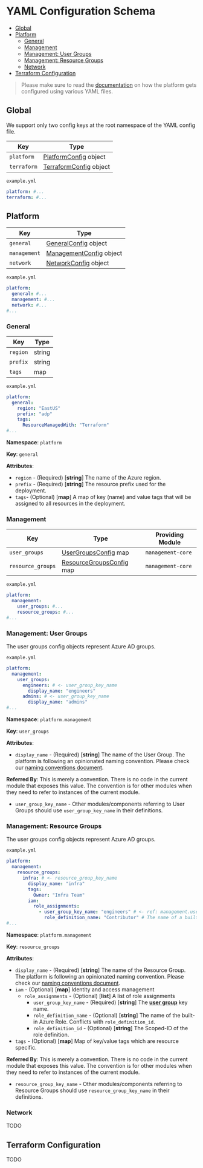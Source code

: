 # YAML Configuration Schema <!-- omit in toc -->

- [Global](#global)
- [Platform](#platform)
  - [General](#general)
  - [Management](#management)
  - [Management: User Groups](#management-user-groups)
  - [Management: Resource Groups](#management-resource-groups)
  - [Network](#network)
- [Terraform Configuration](#terraform-configuration)

> Please make sure to read the [documentation][yaml_config_design_doc] on how the platform gets configured using various YAML files.

## Global

We support only two config keys at the root namespace of the YAML config file.

| Key         | Type                                               |
| ----------- | -------------------------------------------------- |
| `platform`  | [PlatformConfig](#platform-configuration) object   |
| `terraform` | [TerraformConfig](#terraform-configuration) object |

`example.yml`

```yml
platform: #...
terraform: #...
```

## Platform

| Key          | Type                                   |
| ------------ | -------------------------------------- |
| `general`    | [GeneralConfig](#general) object       |
| `management` | [ManagementConfig](#management) object |
| `network`    | [NetworkConfig](#network) object       |

`example.yml`

```yml
platform:
  general: #...
  management: #...
  network: #...
#...
```

### General

| Key      | Type   |
| -------- | ------ |
| `region` | string |
| `prefix` | string |
| `tags`   | map    |

`example.yml`

```yml
platform:
  general:
    region: "EastUS"
    prefix: "adp"
    tags:
      ResourceManagedWith: "Terraform"
#...
```

**Namespace**: `platform`

**Key**: `general`

**Attributes**:

- `region` - (Required) [**string**] The name of the Azure region.
- `prefix` - (Required) [**string**] The resource prefix used for the deployment.
- `tags`- (Optional) [**map**] A map of key (name) and value tags that will be assigned to all resources in the deployment.

### Management

| Key               | Type                                                    | Providing Module  |
| ----------------- | ------------------------------------------------------- | ----------------- |
| `user_groups`     | [UserGroupsConfig](#management-user-groups) map         | `management-core` |
| `resource_groups` | [ResourceGroupsConfig](#management-resource-groups) map | `management-core` |

`example.yml`

```yml
platform:
  management:
    user_groups: #...
    resource_groups: #...
#...
```

### Management: User Groups

The user groups config objects represent Azure AD groups.

`example.yml`

```yml
platform:
  management:
    user_groups:
      engineers: # <- user_group_key_name
        display_name: "engineers"
      admins: # <- user_group_key_name
        display_name: "admins"
#...
```

**Namespace**: `platform.management`

**Key**: `user_groups`

**Attributes**:

- `display_name` - (Required) [**string**] The name of the User Group. The platform is following an opinionated naming convention. Please check our [naming conventions document][naming_conventions_doc].

**Referred By**:
This is merely a convention. There is no code in the current module that exposes this value. The convention is for other modules when they need to refer to instances of the current module.

- `user_group_key_name` - Other modules/components referring to User Groups should use `user_group_key_name` in their definitions.

### Management: Resource Groups

The user groups config objects represent Azure AD groups.

`example.yml`

```yml
platform:
  management:
    resource_groups:
      infra: # <- resource_group_key_name
        display_name: "infra"
        tags:
          Owner: "Infra Team"
        iam:
          role_assignments:
            - user_group_key_name: "engineers" # <- ref: management.user_groups.user_group_key_name
              role_definition_name: "Contributor" # The name of a built-in Azure Role.
#...
```

**Namespace**: `platform.management`

**Key**: `resource_groups`

**Attributes**:

- `display_name` - (Required) [**string**] The name of the Resource Group. The platform is following an opinionated naming convention. Please check our [naming conventions document][naming_conventions_doc].
- `iam` - (Optional) [**map**] Identity and access management
  - `role_assignments` - (Optional) [**list**] A list of role assignments
    - `user_group_key_name` - (Required) [**string**] The [**user group**](#management-user-groups) key name.
    - `role_definition_name` - (Optional) [**string**] The name of the built-in Azure Role. Conflicts with `role_definition_id`.
    - `role_definition_id` - (Optional) [**string**] The Scoped-ID of the role definition.
- `tags` - (Optional) [**map**] Map of key/value tags which are resource specific.

**Referred By**:
This is merely a convention. There is no code in the current module that exposes this value. The convention is for other modules when they need to refer to instances of the current module.

- `resource_group_key_name` - Other modules/components referring to Resource Groups should use `resource_group_key_name` in their definitions.

### Network

TODO

## Terraform Configuration

TODO

[//]: # "-------------------------"
[//]: # "INSERT LINK LABELS BELOW"
[//]: # "-------------------------"
[yaml_config_design_doc]: https://github.com/ingenii-solutions/azure-data-platform/blob/main/docs/yaml_config_design.md
[platform_design_doc]: https://github.com/ingenii-solutions/azure-data-platform/blob/main/docs/platform_design.md
[naming_conventions_doc]: https://github.com/ingenii-solutions/azure-data-platform/blob/main/docs/naming_conventions.md
